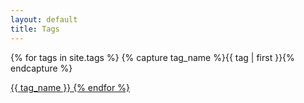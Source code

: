 ```yaml
---
layout: default
title: Tags
---
```


<div id="archives">
{% for tags in site.tags %}
    {% capture tag_name %}{{ tag | first }}{% endcapture %}
    <p></p>
    <a href="{{ site.baseurl }}/tag/{{tag_name| slugify}}"  class="tag-head">{{ tag_name }}
{% endfor %}
